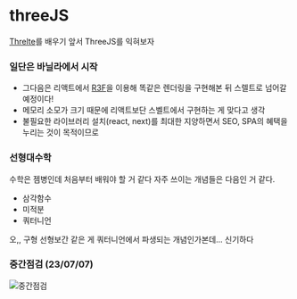 # threeJS

[Threlte](https://next.threlte.xyz/)를 배우기 앞서 ThreeJS를 익혀보자

### 일단은 바닐라에서 시작

- 그다음은 리액트에서 [R3F](https://docs.pmnd.rs/react-three-fiber/getting-started/introduction)을 이용해 똑같은 렌더링을 구현해본 뒤 스렐트로 넘어갈 예정이다!
- 메모리 소모가 크기 때문에 리액트보단 스벨트에서 구현하는 게 맞다고 생각
- 불필요한 라이브러리 설치(react, next)를 최대한 지양하면서 SEO, SPA의 혜택을 누리는 것이 목적이므로

### 선형대수학

수학은 젬병인데 처음부터 배워야 할 거 같다 자주 쓰이는 개념들은 다음인 거 같다.

- 삼각함수
- 미적분
- 쿼터니언

오,, 구형 선형보간 같은 게 쿼터니언에서 파생되는 개념인가본데... 신기하다

### 중간점검 (23/07/07)

![중간점검](https://github.com/hyezoprk/threeJS/blob/master/asset/intro.gif)

